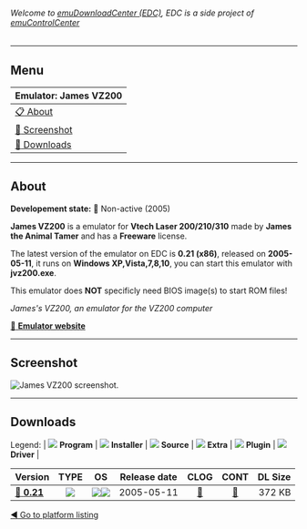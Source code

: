 ###### Welcome to [emuDownloadCenter (EDC)](https://github.com/PhoenixInteractiveNL/emuDownloadCenter/wiki/), EDC is a side project of [emuControlCenter](https://github.com/PhoenixInteractiveNL/emuControlCenter/wiki/)
***
## Menu
| **Emulator: James VZ200** |
|:---------|
| [:clipboard: About](#about) |
| [:sunrise: Screenshot](#screenshot) |
| [:floppy_disk: Downloads](#downloads) |
***
## About
**Developement state:** :red_circle: Non-active (2005)

**James VZ200** is a emulator for **Vtech Laser 200/210/310** made by **James the Animal Tamer** and has a **Freeware** license.

The latest version of the emulator on EDC is **0.21 (x86)**, released on **2005-05-11**, it runs on **Windows XP,Vista,7,8,10**, you can start this emulator with **jvz200.exe**.

This emulator does **NOT** specificly need BIOS image(s) to start ROM files!

_James's VZ200, an emulator for the VZ200 computer_

[:link: **Emulator website**](http://www.lchr.org/a/18/2t/)
***
## Screenshot
![](https://raw.githubusercontent.com/PhoenixInteractiveNL/emuDownloadCenter/master/hooks/jvz200/emulator_screen_01.jpg "James VZ200 screenshot.")
***
## Downloads
Legend:
| ![](https://raw.githubusercontent.com/wiki/PhoenixInteractiveNL/emuDownloadCenter/images_misc/icon_program_24.png) **Program** | 
![](https://raw.githubusercontent.com/wiki/PhoenixInteractiveNL/emuDownloadCenter/images_misc/icon_installer_24.png) **Installer** | 
![](https://raw.githubusercontent.com/wiki/PhoenixInteractiveNL/emuDownloadCenter/images_misc/icon_source_code_24.png) **Source** | 
![](https://raw.githubusercontent.com/wiki/PhoenixInteractiveNL/emuDownloadCenter/images_misc/icon_extra_24.png) **Extra** | 
![](https://raw.githubusercontent.com/wiki/PhoenixInteractiveNL/emuDownloadCenter/images_misc/icon_plugin_24.png) **Plugin** | 
![](https://raw.githubusercontent.com/wiki/PhoenixInteractiveNL/emuDownloadCenter/images_misc/icon_driver_24.png) **Driver** | 
 
| Version | TYPE | OS | Release date | CLOG | CONT | DL Size |
|:--------|:----:|:--:|:------------:|:----:|:----:|--------:|
| [:floppy_disk: **0.21**](https://github.com/PhoenixInteractiveNL/edc-repo0002/raw/master/jvz200/0.21.7z) | ![](https://raw.githubusercontent.com/wiki/PhoenixInteractiveNL/emuDownloadCenter/images_misc/icon_program_24.png) | ![](https://raw.githubusercontent.com/wiki/PhoenixInteractiveNL/emuDownloadCenter/images_misc/logo_windows_24.png)![](https://raw.githubusercontent.com/wiki/PhoenixInteractiveNL/emuDownloadCenter/images_misc/icon_32-bit_24.png) | 2005-05-11 | [:page_facing_up:](https://github.com/PhoenixInteractiveNL/edc-repo0002/blob/master/jvz200/0.21_changelog.txt) | [:mag_right:](https://github.com/PhoenixInteractiveNL/edc-repo0002/blob/master/jvz200/0.21_contents.txt) | 372 KB |

[:arrow_backward: Go to platform listing](https://github.com/PhoenixInteractiveNL/emuDownloadCenter/wiki/EDC-Platform-List)
